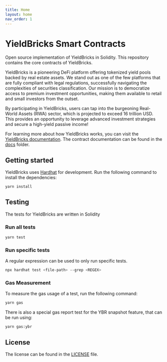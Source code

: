 ```yaml
---
title: Home
layout: home
nav_order: 1
---
```


# YieldBricks Smart Contracts

Open source implementation of YieldBricks in Solidity. This repository contains the core contracts of YieldBricks.

YieldBricks is a pioneering DeFi platform offering tokenized yield pools backed by real estate assets. We stand out as
one of the few platforms that are fully compliant with legal regulations, successfully navigating the complexities of
securities classification. Our mission is to democratize access to premium investment opportunities, making them
available to retail and small investors from the outset.

By participating in YieldBricks, users can tap into the burgeoning Real-World Assets (RWA) sector, which is projected to
exceed 16 trillion USD. This provides an opportunity to leverage advanced investment strategies and secure a high-yield
passive income!

For learning more about how YieldBricks works, you can visit the
[YieldBricks documentation](https://yieldbricks.com/faq.html). The contract documentation can be found in the
[docs](./docs) folder.

## Getting started

YieldBricks uses [Hardhat](https://hardhat.org/) for development. Run the following command to install the dependencies:

```bash
yarn install
```

## Testing

The tests for YieldBricks are written in Solidity

### Run all tests

```bash
yarn test
```

### Run specific tests

A regular expression can be used to only run specific tests.

```bash
npx hardhat test <file-path> --grep <REGEX>
```

### Gas Measurement

To measure the gas usage of a test, run the following command:

```bash
yarn gas
```

There is also a special gas report test for the YBR snapshot feature, that can be run using:

```bash
yarn gas:ybr
```

## License

The license can be found in the [LICENSE](./LICENSE) file.
